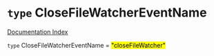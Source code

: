 # `type` CloseFileWatcherEventName

[Documentation Index](../README.md)

`type` CloseFileWatcherEventName = <mark>"closeFileWatcher"</mark>